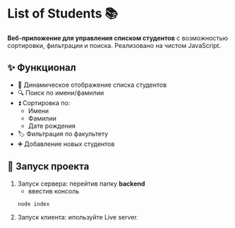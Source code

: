 # List of Students 📚

**Веб-приложение для управления списком студентов** с возможностью сортировки, фильтрации и поиска. Реализовано на чистом JavaScript.

## ✨ Функционал
- 📝 Динамическое отображение списка студентов
- 🔍 Поиск по имени/фамилии
- ⏫ Сортировка по:
  - Имени
  - Фамилии
  - Дате рождения
- 🏷 Фильтрация по факультету
- ➕ Добавление новых студентов


## 🚀 Запуск проекта
1. Запуск сервера: перейтив папку **backend**
   - ввестив консоль
   ```bash
   node index
   
2. Запуск клиента: ипользуйте Live server.
